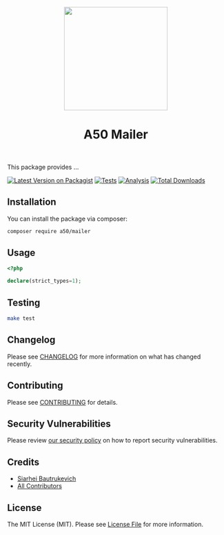 <p align="center">
    <a href="https://github.com/A50dev" target="_blank">
        <img src="https://avatars0.githubusercontent.com/u/86768962" height="240px">
    </a>
    <h1 align="center">A50 Mailer</h1>
    <br>
</p>

This package provides ...

[![Latest Version on Packagist](https://img.shields.io/packagist/v/a50/mailer.svg?style=flat-square)](https://packagist.org/packages/a50/mailer)
[![Tests](https://github.com/a50/mailer/actions/workflows/test.yml/badge.svg?branch=main)](https://github.com/a50/mailer/actions/workflows/run-tests.yml)
[![Analysis](https://github.com/a50/mailer/actions/workflows/analyze.yml/badge.svg?branch=main)](https://github.com/a50/mailer/actions/workflows/run-tests.yml)
[![Total Downloads](https://img.shields.io/packagist/dt/a50/mailer.svg?style=flat-square)](https://packagist.org/packages/a50/mailer)
## Installation

You can install the package via composer:

```bash
composer require a50/mailer
```

## Usage

```php
<?php

declare(strict_types=1);

```

## Testing

```bash
make test
```

## Changelog

Please see [CHANGELOG](CHANGELOG.md) for more information on what has changed recently.

## Contributing

Please see [CONTRIBUTING](.github/CONTRIBUTING.md) for details.

## Security Vulnerabilities

Please review [our security policy](../../security/policy) on how to report security vulnerabilities.

## Credits

- [Siarhei Bautrukevich](https://github.com/bautrukevich)
- [All Contributors](../../contributors)

## License

The MIT License (MIT). Please see [License File](LICENSE.md) for more information.
